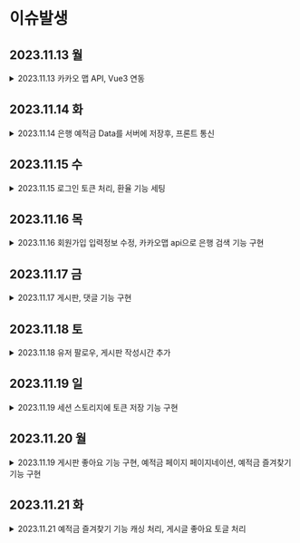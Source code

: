 # 이슈발생

## 2023.11.13 월
<details>
<summary>2023.11.13 카카오 맵 API, Vue3 연동</summary>
<div markdown="1">

  ### 카카오 맵 API의 공식 문서가 바닐라 JS로 작성되어 있음
  해당 문제를 해결하기 위해, Kakao에서 제공한, [Vue 예시코드 참조](https://codesandbox.io/s/nervous-keldysh-87yxg)

1. 간단하게 지도 불러 오기로 수정 => 하지만 Vue2 문법을 사용 중
   - src/componets/Map/MapVue2.vue

2. Vue2 문법 => Vue3 script setup 문법으로 수정
    - src/componets/Map/MapBank.vue


  #### CDN 처리
  ```JS
  onMounted(async () => {
    //CDN이 이미 추가 된 경우
    if (window.kakao && window.kakao.maps) {
      initMap();
    } else {
    //CDN이 추가 되지 않은 경우
      // script 태그 제작 후, 추가
      const script = document.createElement('script');
      script.src = `//dapi.kakao.com/v2/maps/sdk.js?autoload=false&appkey=${config.mapKey}&libraries=services`;
      document.head.appendChild(script);

      script.onload = () => {
        kakao.maps.load(initMap);
      }
    }
  });
  ```

</div>
</details>

## 2023.11.14 화
<details>
<summary>2023.11.14 은행 예적금 Data를 서버에 저장후, 프론트 통신</summary>
<div markdown="1">

### CORS 처리
장고에서 `corsheaders`라이브러리를 이용하여 Header 부분에 `CORS_ALLOWED_ORIGINS` 추가
```python
# settings.py
INSTALLED_APPS = [
    ...,
    'corsheaders',
    ...,
]

MIDDLEWARE = [
    ...,
    'corsheaders.middleware.CorsMiddleware',
    'django.middleware.common.CommonMiddleware',
    ...,
]

CORS_ALLOWED_ORIGINS = [
    'http://127.0.0.1:5173',
    'http://localhost:5173',
]
```

### 통신 Data TS interface로 Type 정의

`/src/interface/BankData.ts`에 데이터 타입 정의

Type import의 경우 `import type SavingType from '@/interface/BankData'`
형식으로 `import type` 사용

import한 Type 적용
```TS
import type SavingType from '@/interface/BankData'

const depositList = ref<SavingType[] | null>(null);
const isModalOpen = ref({
  state: false,
  data: null as SavingType | null,
})
```

#### Data Table
`BankDeposit.vue`컴포넌트에서 
table tag에서 article, div tag로 변경

##### table tag를 쓰면 안되는 이유
웹표준을 지키는 것과 테이블 레이아웃은 별개의 문제

웹 접근성을 지키기 위해서 테이블을 쓰지 말라는 것

</div>
</details>

## 2023.11.15 수
<details>
<summary>2023.11.15 로그인 토큰 처리, 환율 기능 세팅</summary>
<div markdown="1">

### 로그인 토큰 처리
BE 장고에서 dj-rest-auth 사용하여 setting
```bash
pip install dj-rest-auth
```
```python
# settings.py
INSTALLED_APPS = [
    ...
    'dj_rest_auth',
    ...
]

# project/urls.py
urlpatterns = [
    ...
    path('accounts/', include('dj_rest_auth.urls')),
]
```

추후 추가 기능 : Registration 기능 추가 
```bash
pip install 'dj-rest-auth[with_social]'
```

FE에서는 로그인 후, Header에 포함된 token을 
pinia로 stores/auth.ts에 관리 저장 및 로그인 상태 관리

Axios 통신을 할 때, data의 key값을 완전히 일치해 줘야하고,
로그인과 회원가입 요청의 data key 값이 다음
```TS
export interface LogInInfo{
  username:string,
  password:string,
}

export interface SignUpInfo{
  username:string,
  password1:string,
  password2:string
}
```

### 환율기능 세팅
BE에서 통신 받은 데이터를 JSDoc으로 설명 및 타입 정의 하여 데이터를 받음
```TS
/**
 * "cur_unit": 국가코드
 * 
 * "cur_nm": 국가이름
 * 
 * "deal_bas_r": 1외화가 한화로 얼마인지
 * 
 * "krw_to_cur": 1000원으로 외화
 */
export default interface ExchangeType{
  "id": number, 
  "cur_unit": string, 
  "cur_nm": string, 
  "ttb": string, 
  "tts": string, 
  "deal_bas_r": string|number, 
  "krw_to_cur": string|number, 
  "req_dt": string
}
```
환율 계산에 사용하는 "deal_bas_r", "krw_to_cur" 키는 FE에서 
string을 parseFloat를 통해 number 타입으로 변환하여 사용합니다.

현제 TS error 가 발생하는 관계로 수정 필요

</div>
</details>

## 2023.11.16 목
<details>
<summary>2023.11.16 회원가입 입력정보 수정, 카카오맵 api으로 은행 검색 기능 구현 </summary>
<div markdown="1">

### 회원가입 입력정보 수정
- 기존에는 회원가입 시, {아이디, 비밀번호, 비밀번호확인}을 서버로 전송했지만,

  서버 구조 변경으로 {아이디, 비밀번호, 비밀번호확인, 성별, 생년월일, 보유자산}으로 변경

  src/interface/AuthType
  ```TS
  export interface SignUpInfo{
    username:string,
    password1:string,
    password2:string,
    gender:number,
    birthday:string,
    money:number
  }
  ```

- 회원가입 시, 양식에 만족하지 못하는 data로 서버요청이 안 가도록 방어코드, 에러문구 작성

### 카카오맵 api으로 은행 검색 기능 구현
/src/components/Map/MapBankList
#### 1. 위치 선택 후, 해당 위치로 이동 기능
placeInfo.json에 시군구의 위도, 경도 값을 저장하고 이를 컴포넌트에서 사용

초기에는 해당 위치를 map의 center하는 지도 생성하여 구현

#### 1-1. (오류) 지도가 겹쳐지는 
카카오 맵 api에서는 맵을 하나만 생성하고 HTML tag에 mount하는 방식

하지만, 맵을 하나만 생성하는 것이 아닌 맵을 계속 새로 만드는 방식으로 코드를 구현하여 오류발생

수정을 위해 초기에 컴포넌트가 생성될 때, 1회만 맵을 생성하고, 맵을 조작하는 방식으로 변경시킴

#### 1-2. 맵 조작
  ```JS
  const moveMap = (lat,long)=>{
    lat = parseFloat(lat)
    long = parseFloat(long)
    let moveLatLon = new kakao.maps.LatLng(lat,long);
    
    // 지도 중심을 부드럽게 이동시킵니다
    // 만약 이동할 거리가 지도 화면보다 크면 부드러운 효과 없이 이동합니다
    map.panTo(moveLatLon);

    // 기존의 마커 삭제
    deleteMarkers()
    // 은행 검색 및 결과 처리
    infowindow = new kakao.maps.InfoWindow({zIndex:1})
    ps = new kakao.maps.services.Places(map);
    ps.categorySearch('BK9', placesSearchCB, {useMapBounds:true});
  }
  ```

#### 2. 지도에서 보고있는 화면에서 은행 검색
1번의 방식으로는 보고있는 지도를 사용자가 이동시켰을 때, 추가적인 마커를 생성하지 않음

또한, 해당 지도에서 은행 검색이 불가능

이를 해결하기 위해, 지도에서 보고있는 화면에서 은행 검색 기능 구현

사용자가 보고있는 화면의 경도 위도 정보를 받고,
이 정보를 바탕으로 재검색할 수 있는 버튼 추가

#### 2-1. (오류) 마커가 겹쳐져서 계속 생성됨
재검색시 기존에 생성한 마커가 사라지지 않고, 계속 생성이됨

  이를 위해 마커를 배열에 모으고, 마커들을 제거하는 함수생성
  ```JS
  let markers = []

  //... 마커 생성 후, markers.push(marker)

  const deleteMarkers = () => {
    for (var i = 0; i < markers.length; i++) {
      markers[i].setMap(null); 
    }
    markers = []
  }
  ```

</div>
</details>

## 2023.11.17 금
<details>
<summary>2023.11.17 게시판, 댓글 기능 구현</summary>
<div markdown="1">

### 게시판 기능
전체 게시판을 조회하는 ArticleView
-게시글을 생성하는 MakeArticleView
-상세 게시글을 조회하는 ArticleDetailView
--게시글 수정하는 PutArticleView

1. 게시글 생성, 게시글 수정의 경우 View를 만들어 라우터를 연결하는 것이 아닌
컴포넌트로 구현하는 방법도 생각했으나,

컴포넌트의 경우, 사용자들이 뒤로가기 버튼을 사용시 문제가 발생하므로 View로 제작

2. 게시글 수정의 경우, 게시글 생성과 유사하여 하나의 View로 구현하는 방법도 고려했지만,

기능별로 분류해주는 것이 나중에 유지관리에 좋을 것으로 생각되어 분리하여 제작

3. 게시글 수정에서 ArticleDetailView에서 조회한 데이터를 PutArticleView로 넘기게 수정할 필요가 있음
   현재는 PutArticleView에서 다시 서버에 요청하여 데이터를 받음

### 댓글 기능 구현
- 댓글 생성 
- 댓글 수정 
- 댓글 삭제 
- 대댓글 생성 
- 대댓글 수정 
- 대댓글 삭제
  완료
  수정의 경우, 수정 버튼을 누르면 수정 할수 있는 input 출력
  placeholder가 아닌 값으로 수정하기 편하게 수정할 필요가 있음
  -> v-model이 아닌 :value @input 로 바인딩 필요할 것으로 보임
</div>
</details>

## 2023.11.18 토
<details>
<summary>2023.11.18 유저 팔로우, 게시판 작성시간 추가</summary>
<div markdown="1">

### 유저 팔로우
```TS
export const followUser = async (username:string) => {
  try{
    const response = await axios({
      method: 'post',
      url: `${API_URL}/users/follow/${username}/`,
      headers: {
        Authorization: `Token ${authStore.token}`,
      },
    })
    // console.log(response)
    alert('follow')
  } catch(error){
    console.error(error);
  }
}
```
토큰을 통해 인증 처리

### 게시판 작성시간 추가
전체 게시판 data에 작성시간 추가 및 프론트에 반영 

</div>
</details>

## 2023.11.19 일
<details>
<summary>2023.11.19 세션 스토리지에 토큰 저장 기능 구현</summary>
<div markdown="1">

0. stores/auth에서 회원정보를 관리 중.
1. 로그인을 진행시, 토큰을 세션 스토리지에 저장
2. 새로고침을 진행해도 세션 스토리지로 로그인 상태를 유지
3. 로그아웃, 브라우져 종료시 세션 스토리지 삭제 및 로그아웃

</div>
</details>

## 2023.11.20 월
<details>
<summary>2023.11.19 게시판 좋아요 기능 구현, 예적금 페이지 페이지네이션, 예적금 즐겨찾기 기능 구현</summary>
<div markdown="1">

### 게시판 좋아요 기능 구현
아이콘 이미지(좋아요)클릭 시, 좋아요 구현

### 예적금 페이지 페이지네이션
0. 기존에는 예적금 data를 모두 받아왔음
1. page개념 도입 제안, 1page 당, data를 20개씩 받도록 수정
2. 페이지 네이션 기능 추가

### 예적금 즐겨찾기 기능 구현
로그인 상태인 경우, 즐겨찾기 토글(아이콘) 출력
즐겨찾기 기능 구현

</div>
</details>

## 2023.11.21 화
<details>
<summary>2023.11.21 예적금 즐겨찾기 기능 캐싱 처리, 게시글 좋아요 토글 처리</summary>
<div markdown="1">

### 예적금 즐겨찾기 기능 캐싱 처리
0. 즐겨찾기를 해도 캐싱으로 인해 최신화된 데이터가 들어오지 않음
1. axios요청시, body에 path를 추가하여 캐싱 초기화 및 최신화된 데이터 반환
2. 즐겨찾기 유무로 즐겨찾기 아이콘 표시

</div>
</details>
